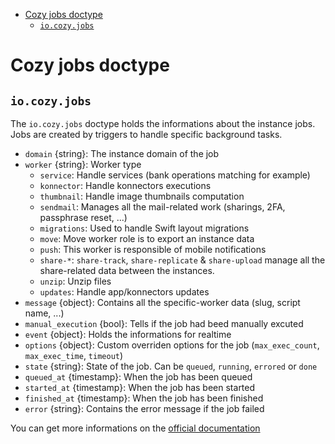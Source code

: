 - [Cozy jobs doctype](#cozy-jobs-doctype)
  - [`io.cozy.jobs`](#iocozyjobs)

# Cozy jobs doctype

## `io.cozy.jobs`

The `io.cozy.jobs` doctype holds the informations about the instance jobs. Jobs are created by triggers to handle specific background tasks.

- `domain` {string}: The instance domain of the job
- `worker` {string}: Worker type
  - `service`: Handle services (bank operations matching for example)
  - `konnector`: Handle konnectors executions
  - `thumbnail`: Handle image thumbnails computation
  - `sendmail`: Manages all the mail-related work (sharings, 2FA, passphrase
    reset, ...)
  - `migrations`: Used to handle Swift layout migrations
  - `move`: Move worker role is to export an instance data
  - `push`: This worker is responsible of mobile notifications
  - `share-*`: `share-track`, `share-replicate` & `share-upload` manage all the
    share-related data between the instances.
  - `unzip`: Unzip files
  - `updates`: Handle app/konnectors updates
- `message` {object}: Contains all the specific-worker data (slug, script name,
  ...)
- `manual_execution` {bool}: Tells if the job had beed manually excuted
- `event` {object}: Holds the informations for realtime
- `options` {object}: Custom overriden options for the job (`max_exec_count`, `max_exec_time`, `timeout`)
- `state` {string}: State of the job. Can be `queued`, `running`, `errored` or `done`
- `queued_at` {timestamp}: When the job has been queued
- `started_at` {timestamp}: When the job has been started
- `finished_at` {timestamp}: When the job has been finished
- `error` {string}: Contains the error message if the job failed

You can get more informations on the [official documentation](https://docs.cozy.io/en/cozy-stack/jobs/)
